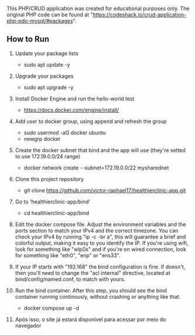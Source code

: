 This PHP/CRUD application was created for educational purposes only. The original PHP code can be found at "https://codeshack.io/crud-application-php-pdo-mysql/#packages".

## How to Run
1. Update your package lists
    - sudo apt update -y

3. Upgrade your packages
    - sudo apt upgrade -y
      
4. Install Docker Engine and run the hello-world test
    - https://docs.docker.com/engine/install/
      
5. Add user to docker group, using append and refresh the group
    - sudo usermod -aG docker ubuntu
    - newgrp docker
      
6. Create the docker subnet that bind and the app will use (they're setted to use 172.19.0.0/24 range)
    - docker network create --subnet=172.19.0.0/22 mysharednet
      
7. Clone this project repository
    - git clone https://github.com/victor-raphael17/healthierclinic-app.git
      
8. Go to 'healthierclinic-app/bind'
    - cd healthierclinic-app/bind

10. Edit the docker compose file. Adjust the environment variables and the ports section to match your IPv4 and the correct timezone. You can check your IPv4 by running "ip -c -br a", this will guarantee a brief and colorful output, making it easy to you identify the IP. If you're using wifi, look for something like "wlp0s" and if you're on wired connection, look for something like "eth0", "enp" or "ens33".

11. If your IP starts with "192.168" the bind configuration is fine. If doesn't, then you'll need to change the "acl internal" directive, located at bind/config/named.conf, to match with yours.

12. Run the bind container. After this step, you should see the bind container running continously, without crashing or anything like that.
     - docker compose up -d



13. Após isso, o site já estará disponível para acessar por meio do navegador
